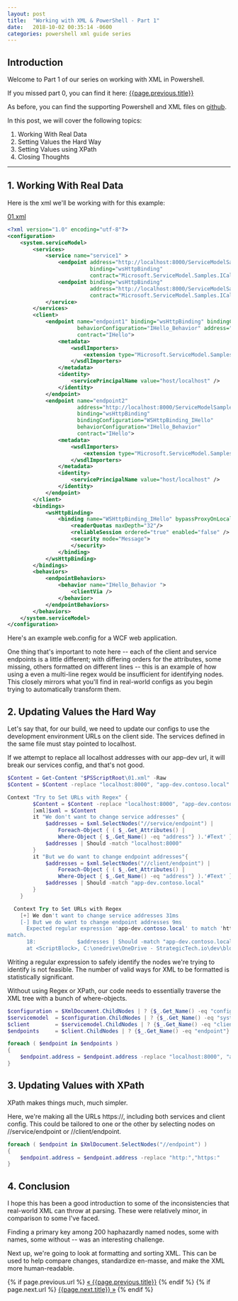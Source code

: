 ```yaml
---
layout: post
title:  "Working with XML & PowerShell - Part 1"
date:   2018-10-02 00:35:14 -0600
categories: powershell xml guide series
---
```


## Introduction

Welcome to Part 1 of our series on working with XML in Powershell.

If you missed part 0, you can find it here: <a class="prev" href="{{page.previous.url}}"> {{page.previous.title}}</a>

As before, you can find the supporting Powershell and XML files on [github](https://github.com/ephenix/XML-Powershell).

In this post, we will cover the following topics:

1. Working With Real Data
2. Setting Values the Hard Way
3. Setting Values using XPath
4. Closing Thoughts

---

## 1.  Working With Real Data

Here is the xml we'll be working with for this example:

[01.xml](https://github.com/ephenix/XML-Powershell/blob/master/01.xml)
```xml
<?xml version="1.0" encoding="utf-8"?>
<configuration>
    <system.serviceModel>
        <services>
            <service name="service1" >
                <endpoint address="http://localhost:8000/ServiceModelSample/service.svc"
                          binding="wsHttpBinding" 
                          contract="Microsoft.ServiceModel.Samples.ICalculator" />
                <endpoint binding="wsHttpBinding"
                          address="http://localhost:8000/ServiceModelSample/service2.svc"  
                          contract="Microsoft.ServiceModel.Samples.ICalculator" />
            </service>
        </services>
        <client>
            <endpoint name="endpoint1" binding="wsHttpBinding" bindingConfiguration="WSHttpBinding_IHello" 
                      behaviorConfiguration="IHello_Behavior" address="http://localhost:8000/ServiceModelSamples/service.svc" 
                      contract="IHello">
                <metadata>
                    <wsdlImporters>
                        <extension type="Microsoft.ServiceModel.Samples.WsdlDocumentationImporter, WsdlDocumentation"/>
                    </wsdlImporters>
                </metadata>
                <identity>
                    <servicePrincipalName value="host/localhost" />
                </identity>
            </endpoint>
            <endpoint name="endpoint2" 
                      address="http://localhost:8000/ServiceModelSamples/service2.svc" 
                      binding="wsHttpBinding" 
                      bindingConfiguration="WSHttpBinding_IHello" 
                      behaviorConfiguration="IHello_Behavior" 
                      contract="IHello">
                <metadata>
                    <wsdlImporters>
                        <extension type="Microsoft.ServiceModel.Samples.WsdlDocumentationImporter, WsdlDocumentation"/>
                    </wsdlImporters>
                </metadata>
                <identity>
                    <servicePrincipalName value="host/localhost" />
                </identity>
            </endpoint>
        </client>
        <bindings>
            <wsHttpBinding>
                <binding name="WSHttpBinding_IHello" bypassProxyOnLocal="false" hostNameComparisonMode="StrongWildcard">
                    <readerQuotas maxDepth="32"/>
                    <reliableSession ordered="true" enabled="false" />
                    <security mode="Message">  
                    </security>
                </binding>
            </wsHttpBinding>
        </bindings>
        <behaviors>
            <endpointBehaviors>
                <behavior name="IHello_Behavior ">
                    <clientVia />
                </behavior>
            </endpointBehaviors>
        </behaviors>
    </system.serviceModel>
</configuration>
```

Here's an example web.config for a WCF web application.

One thing that's important to note here -- each of the client and service endpoints is a little different; with differing orders for the attributes, some missing, others formatted on different lines -- this is an example of how using a even a multi-line regex would be insufficient for identifying nodes. This closely mirrors what you'll find in real-world configs as you begin trying to automatically transform them.

## 2. Updating Values the Hard Way

Let's say that, for our build, we need to update our configs to use the development environment URLs on the client side. The services defined in the same file must stay pointed to localhost.

If we attempt to replace all localhost addresses with our app-dev url, it will break our services config, and that's not good.

```PowerShell
$Content = Get-Content "$PSScriptRoot\01.xml" -Raw
$Content = $Content -replace "localhost:8000", "app-dev.contoso.local"

```

```PowerShell
Context "Try to Set URLs with Regex" {
        $Content = $Content -replace "localhost:8000", "app-dev.contoso.local"
        [xml]$xml = $Content
        it "We don't want to change service addresses" {
            $addresses = $xml.SelectNodes("//service/endpoint") | 
                Foreach-Object { ( $_.Get_Attributes() |
                Where-Object { $_.Get_Name() -eq "address"} ).'#Text' }
            $addresses | Should -match "localhost:8000"
        }
        it "But we do want to change endpoint addresses"{
            $addresses = $xml.SelectNodes("//client/endpoint") | 
                Foreach-Object { ( $_.Get_Attributes() |
                Where-Object { $_.Get_Name() -eq "address"} ).'#Text' }
            $addresses | Should -match "app-dev.contoso.local"
        }
    }

  Context Try to Set URLs with Regex
    [+] We don't want to change service addresses 31ms
    [-] But we do want to change endpoint addresses 9ms
      Expected regular expression 'app-dev.contoso.local' to match 'http://localhost:8000/ServiceModelSamples/service.svc', but it did not
match.
      18:             $addresses | Should -match "app-dev.contoso.local"
      at <ScriptBlock>, C:\onedrive\OneDrive - StrategicTech.io\dev\blog\powershell\XML-Powershell\01.ps1: line 18
```

Writing a regular expression to safely identify the nodes we're trying to identify is not feasible. The number of valid ways for XML to be formatted is statistically significant.


Without using Regex or XPath, our code needs to essentially traverse the XML tree with a bunch of where-objects. 

```PowerShell
$configuration = $XmlDocument.ChildNodes | ? {$_.Get_Name() -eq "configuration"}
$servicemodel  = $configuration.ChildNodes | ? {$_.Get_Name() -eq "system.servicemodel"}
$client        = $servicemodel.ChildNodes | ? {$_.Get_Name() -eq "client"}
$endpoints     = $client.ChildNodes | ? {$_.Get_Name() -eq "endpoint"}

foreach ( $endpoint in $endpoints )
{
    $endpoint.address = $endpoint.address -replace "localhost:8000", "app-dev.contoso.local"
}
```

## 3. Updating Values with XPath

XPath makes things much, much simpler.

Here, we're making all the URLs https://, including both services and client config. This could be tailored to one or the other by selecting nodes on //service/endpoint or //client/endpoint.

```PowerShell
foreach ( $endpoint in $XmlDocument.SelectNodes("//endpoint") )
{
    $endpoint.address = $endpoint.address -replace "http:","https:"
}
```

## 4. Conclusion

I hope this has been a good introduction to some of the inconsistencies that real-world XML can throw at parsing. These were relatively minor, in comparison to some I've faced.

Finding a primary key among 200 haphazardly named nodes, some with names, some without -- was an interesting challenge.

Next up, we're going to look at formatting and sorting XML. This can be used to help compare changes, standardize en-masse, and make the XML more human-readable.


<div class="PageNavigation">
  {% if page.previous.url %}
    <a class="prev" href="{{page.previous.url}}">&laquo; {{page.previous.title}}</a>
  {% endif %}
  {% if page.next.url %}
    <a class="next" href="{{page.next.url}}">{{page.next.title}} &raquo;</a>
  {% endif %}
</div>